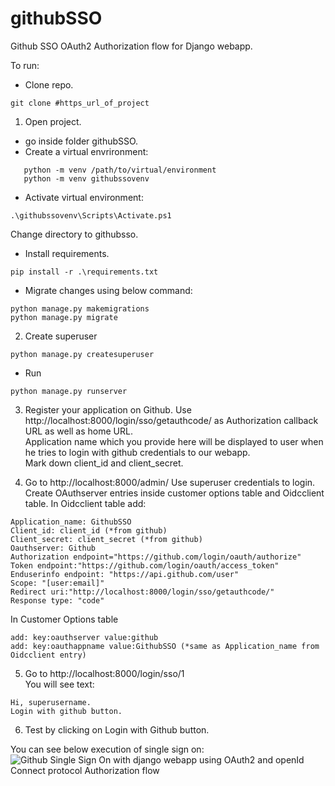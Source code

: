 # githubSSO
Github SSO OAuth2 Authorization flow for Django webapp.

To run:
* Clone repo.
```
git clone #https_url_of_project
```
1. Open project.
* go inside folder githubSSO.
* Create a virtual envrironment:
```
   python -m venv /path/to/virtual/environment
   python -m venv githubssovenv
```
  * Activate virtual environment:
```
.\githubssovenv\Scripts\Activate.ps1
```
Change directory to githubsso.
  * Install requirements.
```
pip install -r .\requirements.txt
```
  * Migrate changes using below command:
```
python manage.py makemigrations
python manage.py migrate
```
2. Create superuser
```
python manage.py createsuperuser
```
  * Run
```
python manage.py runserver
```

3. Register your application on Github.
Use http://localhost:8000/login/sso/getauthcode/ as Authorization callback URL as well as home URL. \
Application name which you provide here will be displayed to user when he tries to login with github credentials to our webapp.
\
Mark down client_id and client_secret.

4. Go to http://localhost:8000/admin/
Use superuser credentials to login.
Create OAuthserver entries inside customer options table and Oidcclient table.
In Oidcclient table
add:
```
Application_name: GithubSSO
Client_id: client_id (*from github)
Client_secret: client_secret (*from github)
Oauthserver: Github
Authorization endpoint="https://github.com/login/oauth/authorize"
Token endpoint:"https://github.com/login/oauth/access_token"
Enduserinfo endpoint: "https://api.github.com/user"
Scope: "[user:email]"
Redirect uri:"http://localhost:8000/login/sso/getauthcode/"
Response type: "code"
```
In Customer Options table 
```
add: key:oauthserver value:github
add: key:oauthappname value:GithubSSO (*same as Application_name from Oidcclient entry)
```
5. Go to http://localhost:8000/login/sso/1
  \
  You will see text:
```
Hi, superusername.
Login with github button.
```

6. Test by clicking on Login with Github button.

You can see below execution of single sign on:
![Github Single Sign On with django webapp using OAuth2 and openId Connect protocol Authorization flow](example.gif)
